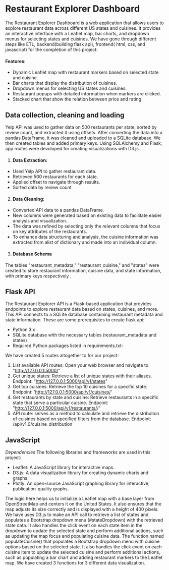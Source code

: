 # Restaurant Explorer Dashboard
The Restaurant Explorer Dashboard is a web application that allows users to explore restaurant data across different US states and cuisines. It provides an interactive interface with a Leaflet map, bar charts, and dropdown menus for selecting states and cuisines. We have gone through different steps like ETL, backend(building flask api), frontend( html, css, and javascript) for the completion of this project:

#### Features:
* Dynamic Leaflet map with restaurant markers based on selected state and cuisine.
* Bar charts that display the distribution of cuisines.
* Dropdown menus for selecting US states and cuisines.
* Restaurant popups with detailed information when markers are clicked. 
* Stacked chart that show the relation between price and rating.

## Data collection, cleaning and loading

Yelp API was used to gather data on 500 restaurants per state, sorted by review count, and extracted it using offsets. After converting the data into a pandas DataFrame, it was cleaned and uploaded to a SQLite database. We then created tables and added primary keys. Using SQLAlchemy and Flask, app routes were devoloped for creating visualizations with D3.js.

1. #### Data Extraction:
- Used Yelp API to gather restaurant data.
- Retrieved 500 restaurants for each state.
- Applied offset to navigate through results.
- Sorted data by review count

2. #### Data Cleaning:
- Converted API data to a pandas DataFrame.
- New columns were generated based on existing data to facilitate easier analysis and visualization.
- The data was refined by selecting only the relevant columns that focus on key attributes of the restaurants.
- To enhance data structuring and analysis, the cuisine information was extracted from alist of dictionary and made into an individual column.

3. #### Database Schema
The tables "restaurant_metadata," "restaurant_cuisine," and "states" were created to store restaurant information, cuisine data, and state information, with primary keys respectively .
  
## Flask API
The Restaurant Explorer API is a Flask-based application that provides endpoints to explore restaurant data based on states, cuisines, and more. This API connects to a SQLite database containing restaurant metadata and state information. These are some prerequisites to create flask api:
- Python 3.x
- SQLite database with the necessary tables (restaurant_metadata and states)
- Required Python packages listed in requirements.txt-

We have created 5 routes altogether to for our project:
1. List available API routes:
Open your web browser and navigate to "http://127.0.0.1:5000/"
2. Get unique states:
Retrieve a list of unique states with their aliases.
Endpoint: "http://127.0.0.1:5000/api/v1/states"
3. Get top cuisines:
Retrieve the top 10 cuisines for a specific state.
Endpoint: 'http://127.0.0.1:5000/api/v1/cuisines/<state>'
4. Get restaurants by state and cuisine:
Retrieve restaurants in a specific state that serve a particular cuisine.
Endpoint: "http://127.0.0.1:5000/api/v1/restaurants/<state>/<cuisine>"
5. API route:
serves as a method to calculate and retrieve the distribution of cuisines based on specified filters from the database.
Endpoint: /api/v1.0/cuisine_distribution


## JavaScript

*Dependencies*
The following libraries and frameworks are used in this project:
* Leaflet: A JavaScript library for interactive maps.
* D3.js: A data visualization library for creating dynamic charts and graphs.
* Plotly: An open-source JavaScript graphing library for interactive, publication-quality graphs.

The logic here helps us to initialize a Leaflet map with a base layer from OpenStreetMap and centers it on the United States. It also ensures that the map adjusts its size correctly and is displayed with a height of 400 pixels. We have uses D3.js to make an API call to retrieve a list of states and populates a Bootstrap dropdown menu (#stateDropdown) with the retrieved state data. It also handles the click event on each state item in the dropdown to update the selected state and perform additional actions, such as updating the map focus and populating cuisine data. The function named populateCuisine() that populates a Bootstrap dropdown menu with cuisine options based on the selected state. It also handles the click event on each cuisine item to update the selected cuisine and perform additional actions, such as populating a bar chart and adding restaurant markers to the Leaflet map. We have created 3 functions for 3 different data visualization. 
